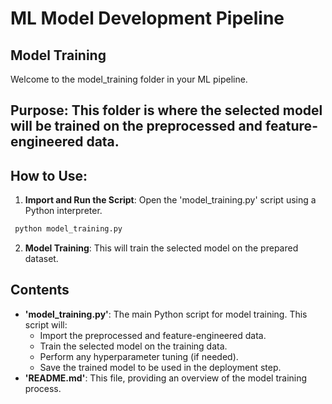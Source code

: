 # ML Model Development Pipeline
## **Model Training**

Welcome to the model_training folder in your ML pipeline.

## **Purpose**: This folder is where the selected model will be trained on the preprocessed and feature-engineered data.


## **How to Use**:
1. **Import and Run the Script**: Open the 'model_training.py' script using a Python interpreter. 
  


```python
 python model_training.py
 ```



2. **Model Training**: This will train the selected model on the prepared dataset.

## **Contents**  
- **'model_training.py'**: The main Python script for model training. This script will:
    - Import the preprocessed and feature-engineered data.
    - Train the selected model on the training data.
    - Perform any hyperparameter tuning (if needed).
    - Save the trained model to be used in the deployment step.
- **'README.md'**: This file, providing an overview of the model training process.